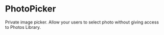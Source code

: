 # PhotoPicker
Private image picker. Allow your users to select photo without giving access to Photos Library.
